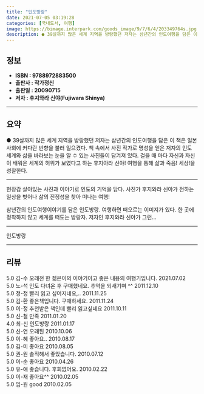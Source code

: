 ```yaml
---
title: "인도방랑"
date: 2021-07-05 03:19:28
categories: [국내도서, 여행]
image: https://bimage.interpark.com/goods_image/9/7/6/4/203349764s.jpg
description: ● 39살까지 많은 세계 지역을 방랑했던 저자는 삼년간의 인도여행을 담은 이 책은 일본사회에 커다란 반향을 불러 일으켰다. 책 속에서 사진 작가로 명성을 얻은 저자의 인도 세계와 삶을 바라보는 눈을 알 수 있는 사진들이 담겨져 있다. 걸을 때 마다 자신과 자신이 배워온 세계의 허위가
---
```


## **정보**

- **ISBN : 9788972883500**
- **출판사 : 작가정신**
- **출판일 : 20090715**
- **저자 : 후지와라 신야(Fujiwara Shinya)**

------



## **요약**

●  39살까지 많은 세계 지역을 방랑했던 저자는 삼년간의 인도여행을 담은 이 책은 일본사회에 커다란 반향을 불러 일으켰다. 책 속에서 사진 작가로 명성을 얻은 저자의 인도 세계와 삶을 바라보는 눈을 알 수 있는 사진들이 담겨져 있다. 걸을 때 마다 자신과 자신이 배워온 세계의 허위가 보였다고 하는 후지아라 신야! 여행을 통해 삶과 죽음! 세상!을 성찰한다.

------

현장감 살아있는 사진과 이야기로 인도의 기억을 담다.
사진가 후지와라 신야가 전하는 일상을 벗어나 삶의 진정성을 찾아 떠나는 여행!

삼년간의 인도여행이야기를 담은 인도방랑. 여행하면 떠오르는 이미지가 있다. 한 곳에 정착하지 않고 세계를 떠도는  방랑자. 저자인 후지와라 신야가 그런... 

------


인도방랑 

------


## **리뷰** 

5.0 김-수 오래전 한 젊은이의 이야기이고 좋은 내용의 여행기입니다. 2021.07.02 <br/>5.0 노-석 인도 다녀온 후 구매했네요. 추억을 되새기며 ^^ 2011.12.10 <br/>5.0 정-정 빨리 읽고 싶어지네요,.. 2011.11.25 <br/>5.0 김-환 좋은책입니다. 구매하세요. 2011.11.24 <br/>5.0 이-정 추천받은 책인데 빨리 읽고싶네요 2011.10.11 <br/>5.0 신-철 만족 2011.01.20 <br/>4.0 최-신 인도방랑 2011.01.17 <br/>5.0 신-연 오래된 2010.10.06 <br/>5.0 이-혜 좋아요.. 2010.08.17 <br/>5.0 김-미 좋아요 2010.08.05 <br/>5.0 권-원 솔직해서 좋았습니다. 2010.07.12 <br/>5.0 이-순 좋아요 2010.04.26 <br/>5.0 유-애 좋습니다. 후회없어요. 2010.02.22 <br/>5.0 이-재 좋아요^^ 2010.02.05 <br/>5.0 임-원 good 2010.02.05 <br/>
